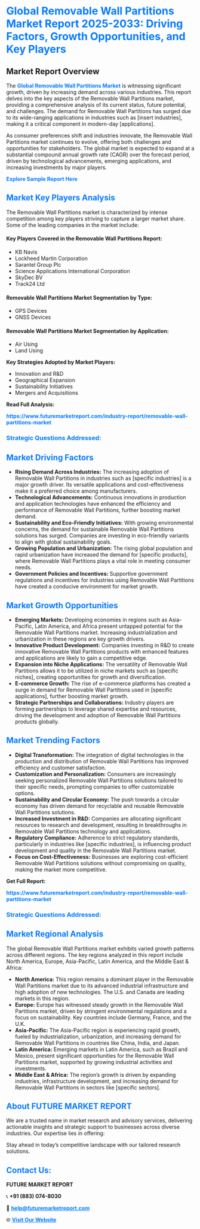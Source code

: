 <h1 style="color: #007BFF;">Global Removable Wall Partitions Market Report 2025-2033: Driving Factors, Growth Opportunities, and Key Players</h1>

<section id="overview">
<h2>Market Report Overview</h2>
<p>The <a href="https://www.futuremarketreport.com/industry-report/removable-wall-partitions-market" style="color: #007BFF; text-decoration: none;"><strong>Global Removable Wall Partitions Market</strong></a> is witnessing significant growth, driven by increasing demand across various industries. This report delves into the key aspects of the Removable Wall Partitions market, providing a comprehensive analysis of its current status, future potential, and challenges. The demand for Removable Wall Partitions has surged due to its wide-ranging applications in industries such as [insert industries], making it a critical component in modern-day [applications].</p>
<p>As consumer preferences shift and industries innovate, the Removable Wall Partitions market continues to evolve, offering both challenges and opportunities for stakeholders. The global market is expected to expand at a substantial compound annual growth rate (CAGR) over the forecast period, driven by technological advancements, emerging applications, and increasing investments by major players.</p>
</section>

<section id="overview">
<p><a href="https://www.futuremarketreport.com/request-sample/reportId=33007" style="color: #007BFF; text-decoration: none;"><strong>Explore Sample Report Here</strong></a></p>
</section>

<section id="key-players">
<h2 style="color: #007BFF;">Market Key Players Analysis</h2>
<p>The Removable Wall Partitions market is characterized by intense competition among key players striving to capture a larger market share. Some of the leading companies in the market include:</p>
<h4>Key Players Covered in the Removable Wall Partitions Report:</h4>
<ul><li>KB Navis</li><li>Lockheed Martin Corporation</li><li>Sarantel Group Plc</li><li>Science Applications International Corporation</li><li>SkyDec BV</li><li>Track24 Ltd</li></ul>
<h4>Removable Wall Partitions Market Segmentation by Type:</h4>
<ul><li>GPS Devices</li><li>GNSS Devices</li></ul>

<h4>Removable Wall Partitions Market Segmentation by Application:</h4>
<ul><li>Air Using</li><li>Land Using</li></ul>
<p><strong>Key Strategies Adopted by Market Players:</strong></p>
<ul>
<li>Innovation and R&D</li>
<li>Geographical Expansion</li>
<li>Sustainability Initiatives</li>
<li>Mergers and Acquisitions</li>
</ul>
</section>

<section>
<p><strong>Read Full Analysis: </strong></p><a href="https://www.futuremarketreport.com/industry-report/removable-wall-partitions-market" style="color: #007BFF; text-decoration: none;"><strong>https://www.futuremarketreport.com/industry-report/removable-wall-partitions-market</strong></a>
<h3 style="color: #007BFF;">Strategic Questions Addressed:</h3>
</section>

<section id="driving-factors">
<h2 style="color: #007BFF;">Market Driving Factors</h2>
<ul>
<li><strong>Rising Demand Across Industries:</strong> The increasing adoption of Removable Wall Partitions in industries such as [specific industries] is a major growth driver. Its versatile applications and cost-effectiveness make it a preferred choice among manufacturers.</li>
<li><strong>Technological Advancements:</strong> Continuous innovations in production and application technologies have enhanced the efficiency and performance of Removable Wall Partitions, further boosting market demand.</li>
<li><strong>Sustainability and Eco-Friendly Initiatives:</strong> With growing environmental concerns, the demand for sustainable Removable Wall Partitions solutions has surged. Companies are investing in eco-friendly variants to align with global sustainability goals.</li>
<li><strong>Growing Population and Urbanization:</strong> The rising global population and rapid urbanization have increased the demand for [specific products], where Removable Wall Partitions plays a vital role in meeting consumer needs.</li>
<li><strong>Government Policies and Incentives:</strong> Supportive government regulations and incentives for industries using Removable Wall Partitions have created a conducive environment for market growth.</li>
</ul>
</section>

<section id="growth-opportunities">
<h2 style="color: #007BFF;">Market Growth Opportunities</h2>
<ul>
<li><strong>Emerging Markets:</strong> Developing economies in regions such as Asia-Pacific, Latin America, and Africa present untapped potential for the Removable Wall Partitions market. Increasing industrialization and urbanization in these regions are key growth drivers.</li>
<li><strong>Innovative Product Development:</strong> Companies investing in R&D to create innovative Removable Wall Partitions products with enhanced features and applications are likely to gain a competitive edge.</li>
<li><strong>Expansion into Niche Applications:</strong> The versatility of Removable Wall Partitions allows it to be utilized in niche markets such as [specific niches], creating opportunities for growth and diversification.</li>
<li><strong>E-commerce Growth:</strong> The rise of e-commerce platforms has created a surge in demand for Removable Wall Partitions used in [specific applications], further boosting market growth.</li>
<li><strong>Strategic Partnerships and Collaborations:</strong> Industry players are forming partnerships to leverage shared expertise and resources, driving the development and adoption of Removable Wall Partitions products globally.</li>
</ul>
</section>

<section id="trending-factors">
<h2 style="color: #007BFF;">Market Trending Factors</h2>
<ul>
<li><strong>Digital Transformation:</strong> The integration of digital technologies in the production and distribution of Removable Wall Partitions has improved efficiency and customer satisfaction.</li>
<li><strong>Customization and Personalization:</strong> Consumers are increasingly seeking personalized Removable Wall Partitions solutions tailored to their specific needs, prompting companies to offer customizable options.</li>
<li><strong>Sustainability and Circular Economy:</strong> The push towards a circular economy has driven demand for recyclable and reusable Removable Wall Partitions solutions.</li>
<li><strong>Increased Investment in R&D:</strong> Companies are allocating significant resources to research and development, resulting in breakthroughs in Removable Wall Partitions technology and applications.</li>
<li><strong>Regulatory Compliance:</strong> Adherence to strict regulatory standards, particularly in industries like [specific industries], is influencing product development and quality in the Removable Wall Partitions market.</li>
<li><strong>Focus on Cost-Effectiveness:</strong> Businesses are exploring cost-efficient Removable Wall Partitions solutions without compromising on quality, making the market more competitive.</li>
</ul>
</section>

<section>
<p><strong>Get Full Report: </strong></p><a href="https://www.futuremarketreport.com/industry-report/removable-wall-partitions-market" style="color: #007BFF; text-decoration: none;"><strong>https://www.futuremarketreport.com/industry-report/removable-wall-partitions-market</strong></a>
<h3 style="color: #007BFF;">Strategic Questions Addressed:</h3>
</section>


<section id="regional-analysis">
<h2 style="color: #007BFF;">Market Regional Analysis</h2>
<p>The global Removable Wall Partitions market exhibits varied growth patterns across different regions. The key regions analyzed in this report include North America, Europe, Asia-Pacific, Latin America, and the Middle East & Africa:</p>
<ul>
<li><strong>North America:</strong> This region remains a dominant player in the Removable Wall Partitions market due to its advanced industrial infrastructure and high adoption of new technologies. The U.S. and Canada are leading markets in this region.</li>
<li><strong>Europe:</strong> Europe has witnessed steady growth in the Removable Wall Partitions market, driven by stringent environmental regulations and a focus on sustainability. Key countries include Germany, France, and the U.K.</li>
<li><strong>Asia-Pacific:</strong> The Asia-Pacific region is experiencing rapid growth, fueled by industrialization, urbanization, and increasing demand for Removable Wall Partitions in countries like China, India, and Japan.</li>
<li><strong>Latin America:</strong> Emerging markets in Latin America, such as Brazil and Mexico, present significant opportunities for the Removable Wall Partitions market, supported by growing industrial activities and investments.</li>
<li><strong>Middle East & Africa:</strong> The region’s growth is driven by expanding industries, infrastructure development, and increasing demand for Removable Wall Partitions in sectors like [specific sectors].</li>
</ul>
</section>

<footer>
<h2 style="color: #007BFF;">About FUTURE MARKET REPORT</h2>
<p>We are a trusted name in market research and advisory services, delivering actionable insights and strategic support to businesses across diverse industries. Our expertise lies in offering:</p>

<p>Stay ahead in today’s competitive landscape with our tailored research solutions.</p>

<h2 style="color: #007BFF;">Contact Us:</h2>
<p><strong>FUTURE MARKET REPORT</strong></p>
<p>📞 <strong>+91 (883) 074-8030</strong></p>
<p>📧 <strong><a href="mailto:help@futuremarketreport.com" style="color: #007BFF;">help@futuremarketreport.com</a></strong></p>
<p>🌐 <strong><a href="https://www.futuremarketreport.com/" style="color: #007BFF;">Visit Our Website</a></strong></p>
</footer>